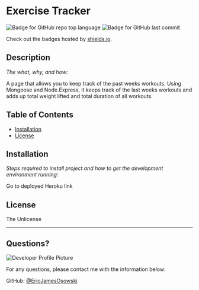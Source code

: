 # Exercise Tracker

  ![Badge for GitHub repo top language](https://img.shields.io/github/languages/top/EricJamesOsowski/workout-tracking-page?style=flat&logo=appveyor) ![Badge for GitHub last commit](https://img.shields.io/github/last-commit/EricJamesOsowski/workout-tracking-page?style=flat&logo=appveyor)
  
  Check out the badges hosted by [shields.io](https://shields.io/).
  
  
  ## Description 
  
  *The what, why, and how:* 
  
  A page that allows you to keep track of the past weeks workouts. Using Mongoose and Node.Express, it keeps track of the last weeks workouts and adds up total weight lifted and total duration of all workouts.

  ## Table of Contents
  * [Installation](#installation)
  * [License](#license)
  
  ## Installation
  
  *Steps required to install project and how to get the development environment running:*
  
  Go to deployed Heroku link
  
  ## License
  
  The Unlicense
  
  ---
  
  ## Questions?
  
  ![Developer Profile Picture](https://avatars2.githubusercontent.com/u/58570339?v=4) 
  
  For any questions, please contact me with the information below:
 
  GitHub: [@EricJamesOsowski](https://api.github.com/users/EricJamesOsowski)
  
